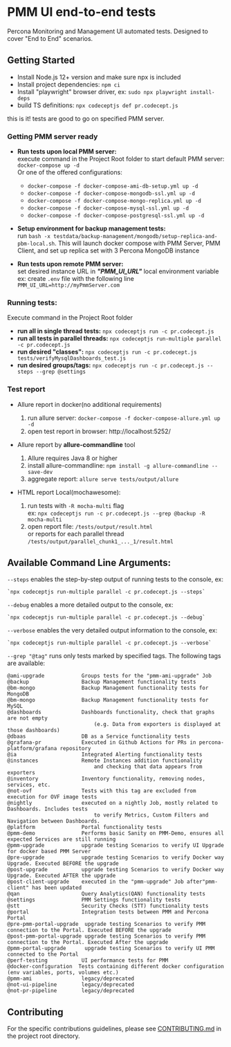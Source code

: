 # PMM UI end-to-end tests
Percona Monitoring and Management UI automated tests. Designed to cover "End to End" scenarios.


## Getting Started

* Install Node.js 12+ version and make sure npx is included
* Install project dependencies: `npm ci`
* Install "playwright" browser driver, ex: `sudo npx playwright install-deps`
* build TS definitions: `npx codeceptjs def pr.codecept.js`

this is it! tests are good to go on specified PMM server.

### Getting PMM server ready
  * **Run tests upon local PMM server:**  
 execute command in the Project Root folder to start default PMM server: `docker-compose up -d`  
 Or one of the offered configurations:
    * `docker-compose -f docker-compose-ami-db-setup.yml up -d`
    * `docker-compose -f docker-compose-mongodb-ssl.yml up -d`
    * `docker-compose -f docker-compose-mongo-replica.yml up -d`
    * `docker-compose -f docker-compose-mysql-ssl.yml up -d`
    * `docker-compose -f docker-compose-postgresql-ssl.yml up -d`

 
  * **Setup environment for backup management tests:**  
    run `bash -x testdata/backup-management/mongodb/setup-replica-and-pbm-local.sh`.
    This will launch docker compose with PMM Server, PMM Client, and set up replica set with 3 Percona MongoDB instance
      
  * **Run tests upon remote PMM server:**  
    set desired instance URL in _**"PMM_UI_URL"**_ local environment variable    
    ex: create `.env` file with the following line `PMM_UI_URL=http://myPmmServer.com`

### Running tests:
Execute command in the Project Root folder
* **run all in single thread tests:** `npx codeceptjs run -c pr.codecept.js`
* **run all tests in parallel threads:** `npx codeceptjs run-multiple parallel -c pr.codecept.js`
* **run desired "classes":** `npx codeceptjs run -c pr.codecept.js tests/verifyMysqlDashboards_test.js`   
* **run desired groups/tags:** `npx codeceptjs run -c pr.codecept.js --steps --grep @settings`

### Test report
* Allure report in docker(no additional requirements)
   1. run allure server: `docker-compose -f docker-compose-allure.yml up -d`
   2. open test report in browser: http://localhost:5252/


* Allure report by **allure-commandline** tool
   1. Allure requires Java 8 or higher
   2. install allure-commandline: `npm install -g allure-commandline --save-dev`
   3. aggregate report: `allure serve tests/output/allure`


* HTML report Local(mochawesome):  
  1. run tests with `-R mocha-multi` flag  
     ex: `npx codeceptjs run -c pr.codecept.js --grep @backup -R mocha-multi` 
  2. open report file: `/tests/output/result.html`  
     or reports for each parallel thread `/tests/output/parallel_chunk1_..._1/result.html`
    
## **Available Command Line Arguments:**
 `--steps`  enables the step-by-step output of running tests to the console, ex:

    `npx codeceptjs run-multiple parallel -c pr.codecept.js --steps`

  `--debug`  enables a more detailed output to the console, ex:

    `npx codeceptjs run-multiple parallel -c pr.codecept.js --debug`

 `--verbose`  enables the very detailed output information to the console, ex:

    `npx codeceptjs run-multiple parallel -c pr.codecept.js --verbose`

 `--grep "@tag"` runs only tests marked by specified tags. The following tags are available:

    @ami-upgrade            Groups tests for the "pmm-ami-upgrade" Job
    @backup                 Backup Management functionality tests
    @bm-mongo               Backup Management functionality tests for MongoDB
    @bm-mongo               Backup Management functionality tests for MySQL 
    @dashboards             Dashboards functionality, check that graphs are not empty
                                (e.g. Data from exporters is displayed at those dashboards)
    @dbaas                  DB as a Service functionality tests
    @grafana-pr             Executed in Github Actions for PRs in percona-platform/grafana repository
    @ia                     Integrated Alerting functionality tests
    @instances              Remote Instances addition functionality 
                                and checking that data appears from exporters
    @inventory              Inventory functionality, removing nodes, services, etc.
    @not-ovf                Tests with this tag are excluded from execution for OVF image tests
    @nightly                executed on a nightly Job, mostly related to Dashboards. Includes tests 
                                to verify Metrics, Custom Filters and Navigation between Dashboards.
    @platform               Portal functionality tests
    @pmm-demo               Performs basic Sanity on PMM-Demo, ensures all expected Services are still running 
    @pmm-upgrade	        upgrade testing Scenarios to verify UI Upgrade for docker based PMM Server
    @pre-upgrade	        upgrade testing Scenarios to verify Docker way Upgrade. Executed BEFORE the upgrade
    @post-upgrade	        upgrade testing Scenarios to verify Docker way Upgrade. Executed AFTER the upgrade
    @post-client-upgrade    executed in the "pmm-upgrade" Job after"pmm-client" has been updated
    @qan	                Query Analytics(QAN) functionality tests
    @settings               PMM Settings functionality tests
    @stt                    Security Checks (STT) functionality tests
    @portal                 Integration tests between PMM and Percona Portal
    @pre-pmm-portal-upgrade  upgrade testing Scenarios to verify PMM connection to the Portal. Executed BEFORE the upgrade
    @post-pmm-portal-upgrade upgrade testing Scenarios to verify PMM connection to the Portal. Executed After the upgrade
    @pmm-portal-upgrade      upgrade testing Scenarios to verify UI PMM connected to the Portal
    @perf-testing           UI performance tests for PMM
    @docker-configuration  Tests containing different docker configuration (env variables, ports, volumes etc.)
    @pmm-ami                legacy/deprecated
    @not-ui-pipeline        legacy/deprecated
    @not-pr-pipeline        legacy/deprecated


## Contributing

For the specific contributions guidelines, please see [CONTRIBUTING.md](CONTRIBUTING.md) in the project root directory. 

